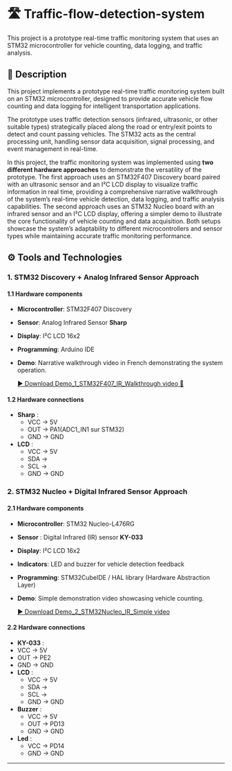 # 🛣️ Traffic-flow-detection-system
This project is a prototype real-time traffic monitoring system that uses an STM32 microcontroller for vehicle counting, data logging, and traffic analysis.


## 📄 Description
This project implements a prototype real-time traffic monitoring system built on an STM32 microcontroller, designed to provide accurate vehicle flow counting and data logging for intelligent transportation applications.

The prototype uses traffic detection sensors (infrared, ultrasonic, or other suitable types) strategically placed along the road or entry/exit points to detect and count passing vehicles. The STM32 acts as the central processing unit, handling sensor data acquisition, signal processing, and event management in real-time.

In this project, the traffic monitoring system was implemented using **two different hardware approaches** to demonstrate the versatility of the prototype. The first approach uses an STM32F407 Discovery board paired with an ultrasonic sensor and an I²C LCD display to visualize traffic information in real time, providing a comprehensive narrative walkthrough of the system’s real-time vehicle detection, data logging, and traffic analysis capabilities. The second approach uses an STM32 Nucleo board with an infrared sensor and an I²C LCD display, offering a simpler demo to illustrate the core functionality of vehicle counting and data acquisition. Both setups showcase the system’s adaptability to different microcontrollers and sensor types while maintaining accurate traffic monitoring performance.

## ⚙️ Tools and Technologies

### 1. STM32 Discovery + Analog Infrared Sensor Approach 
#### 1.1 Hardware components
- **Microcontroller**: STM32F407 Discovery
- **Sensor**: Analog Infrared Sensor **Sharp**
- **Display**: I²C LCD 16x2
- **Programming**: Arduino IDE
- **Demo**: Narrative walkthrough video in French demonstrating the system operation.
  
  [▶️ Download Demo_1_STM32F407_IR_Walkthrough video 🎤](Demo_1_STM32F407_IR_Walkthrough.mp4)
#### 1.2 Hardware connections
- **Sharp** : 
  - VCC → 5V
  - OUT → PA1(ADC1_IN1 sur STM32)
  - GND → GND
- **LCD** :
  - VCC → 5V
  - SDA →
  - SCL →
  - GND → GND
### 2. STM32 Nucleo + Digital Infrared Sensor Approach
#### 2.1 Hardware components
- **Microcontroller**: STM32 Nucleo-L476RG
- **Sensor** :  Digital Infrared (IR) sensor **KY-033**
- **Display**: I²C LCD 16x2
- **Indicators**: LED and buzzer for vehicle detection feedback
- **Programming**: STM32CubeIDE / HAL library (Hardware Abstraction Layer)
- **Demo**: Simple demonstration video showcasing vehicle counting.

  [▶️ Download Demo_2_STM32Nucleo_IR_Simple video](Demo_2_STM32Nucleo_IR_Simple.mp4)
 #### 2.2 Hardware connections
 - **KY-033** : 
  - VCC → 5V
  - OUT → PE2
  - GND → GND
- **LCD** :
  - VCC → 5V
  - SDA →
  - SCL →
  - GND → GND
- **Buzzer** : 
  - VCC → 5V
  - OUT → PD13
  - GND → GND
- **Led** :
  - VCC → PD14
  - GND → GND
---

